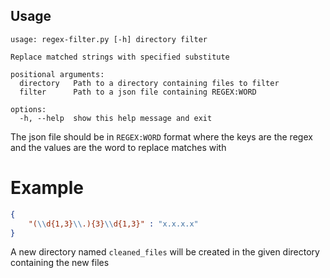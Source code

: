 ## Usage
```console
usage: regex-filter.py [-h] directory filter

Replace matched strings with specified substitute

positional arguments:
  directory   Path to a directory containing files to filter
  filter      Path to a json file containing REGEX:WORD

options:
  -h, --help  show this help message and exit
```

The json file should be in `REGEX:WORD` format where the keys are the regex and the values are the word to replace matches with

# Example
```json
{
	"(\\d{1,3}\\.){3}\\d{1,3}" : "x.x.x.x"
}
```

A new directory named `cleaned_files` will be created in the given directory containing the new files
